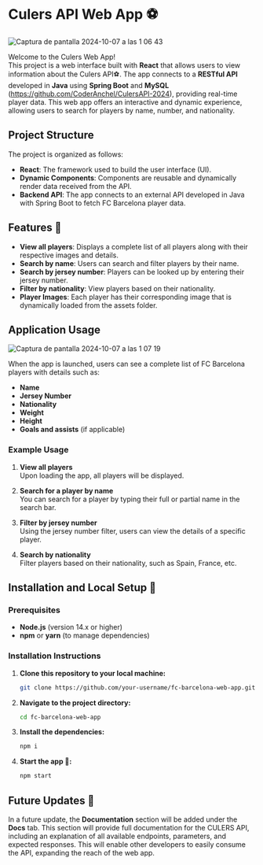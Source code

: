# Culers API Web App ⚽️

![Captura de pantalla 2024-10-07 a las 1 06 43](https://github.com/user-attachments/assets/34f98ab8-a96a-4f23-b5b7-013ca28ee3ce)


Welcome to the Culers Web App!  
This project is a web interface built with **React** that allows users to view information about the Culers API⚽️. The app connects to a **RESTful API** developed in **Java** using **Spring Boot** and **MySQL** (https://github.com/CoderAnchel/CulersAPI-2024), providing real-time player data. This web app offers an interactive and dynamic experience, allowing users to search for players by name, number, and nationality.

## Project Structure

The project is organized as follows:

- **React**: The framework used to build the user interface (UI).
- **Dynamic Components**: Components are reusable and dynamically render data received from the API.
- **Backend API**: The app connects to an external API developed in Java with Spring Boot to fetch FC Barcelona player data.

## Features 🌟

- **View all players**: Displays a complete list of all players along with their respective images and details.
- **Search by name**: Users can search and filter players by their name.
- **Search by jersey number**: Players can be looked up by entering their jersey number.
- **Filter by nationality**: View players based on their nationality.
- **Player Images**: Each player has their corresponding image that is dynamically loaded from the assets folder.

## Application Usage

![Captura de pantalla 2024-10-07 a las 1 07 19](https://github.com/user-attachments/assets/015d2040-66b6-4378-bd61-17d88897c476)


When the app is launched, users can see a complete list of FC Barcelona players with details such as:

- **Name**
- **Jersey Number**
- **Nationality**
- **Weight**
- **Height**
- **Goals and assists** (if applicable)

### Example Usage

1. **View all players**  
   Upon loading the app, all players will be displayed.

2. **Search for a player by name**  
   You can search for a player by typing their full or partial name in the search bar.

3. **Filter by jersey number**  
   Using the jersey number filter, users can view the details of a specific player.

4. **Search by nationality**  
   Filter players based on their nationality, such as Spain, France, etc.

## Installation and Local Setup 🚀

### Prerequisites

- **Node.js** (version 14.x or higher)
- **npm** or **yarn** (to manage dependencies)

### Installation Instructions

1. **Clone this repository to your local machine:**

   ```bash
   git clone https://github.com/your-username/fc-barcelona-web-app.git
    ```
2. **Navigate to the project directory:**
   ```bash
   cd fc-barcelona-web-app
    ```
3. **Install the dependencies:**
   ```bash
   npm i
    ```
4. **Start the app 🚀:**
   ```bash
   npm start
    ```
   
## Future Updates 🔮

In a future update, the **Documentation** section will be added under the **Docs** tab. This section will provide full documentation for the CULERS API, including an explanation of all available endpoints, parameters, and expected responses. This will enable other developers to easily consume the API, expanding the reach of the web app.

